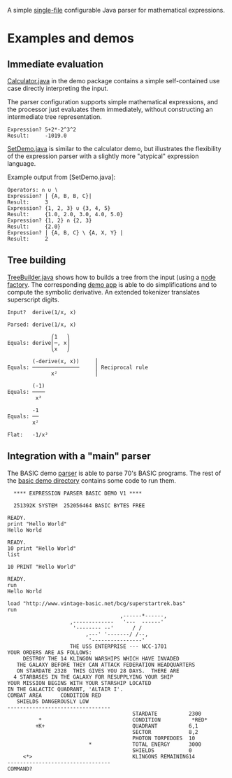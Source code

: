 
A simple [single-file](src/main/java/org/kobjects/expressionparser/ExpressionParser.java) configurable Java parser for mathematical expressions.

# Examples and demos

## Immediate evaluation

[Calculator.java](src/main/java/org/kobjects/expressionparser/demo/calculator/Calculator.java) in the demo package contains a simple self-contained use case directly interpreting the input.

The parser configuration supports simple mathematical expressions, and the processor just evaluates them immediately, without constructing an intermediate tree representation.

```
Expression? 5+2*-2^3^2
Result:     -1019.0
```

[SetDemo.java](src/main/java/org/kobjects/expressionparser/demo/sets/SetDemo.java) is similar to the calculator demo,
but illustrates the flexibility of the expression parser with a slightly more "atypical" expression language.

Example output from [SetDemo.java]:

```
Operators: ∩ ∪ ∖
Expression? | {A, B, B, C}|
Result:     3
Expression? {1, 2, 3} ∪ {3, 4, 5} 
Result:     {1.0, 2.0, 3.0, 4.0, 5.0}
Expression? {1, 2} ∩ {2, 3} 
Result:     {2.0}
Expression? | {A, B, C} \ {A, X, Y} |
Result:     2
```

## Tree building

[TreeBuilder.java](src/main/java/org/kobjects/expressionparser/demo/cas/TreeBuilder.java) shows how to builds a tree from the input (using a [node factory](src/main/java/org/kobjects/expressionparser/demo/cas/tree/NodeFactory.java). The corresponding [demo app](src/main/java/org/kobjects/expressionparser/demo/cas/) is able to do simplifications and to compute the symbolic derivative. An extended tokenizer translates superscript digits.

```
Input?  derive(1/x, x)

Parsed: derive(1/x, x)

              ⎛1   ⎞
Equals: derive⎜─, x⎟
              ⎝x   ⎠

        (-derive(x, x))     ⎪                
Equals: ───────────────     ⎪ Reciprocal rule
              x²            ⎪                

        (-1)
Equals: ────
         x² 

        -1
Equals: ──
        x²

Flat:   -1/x²

```

## Integration with a "main" parser

The BASIC demo [parser](src/main/java/org/kobjects/expressionparser/demo/basic/Parser.java) is able to parse 70's BASIC programs. The rest of the [basic demo directory](src/main/java/org/kobjects/expressionparser/demo/basic/) contains some code to run them.  

```
  **** EXPRESSION PARSER BASIC DEMO V1 ****

  251392K SYSTEM  252056464 BASIC BYTES FREE

READY.
print "Hello World"
Hello World

READY.
10 print "Hello World"
list

10 PRINT "Hello World"

READY.
run
Hello World

load "http://www.vintage-basic.net/bcg/superstartrek.bas"
run
                                    ,------*------,
                    ,-------------   '---  ------'
                     '-------- --'      / /
                         ,---' '-------/ /--,
                          '----------------'
                    THE USS ENTERPRISE --- NCC-1701
YOUR ORDERS ARE AS FOLLOWS:
     DESTROY THE 14 KLINGON WARSHIPS WHICH HAVE INVADED
   THE GALAXY BEFORE THEY CAN ATTACK FEDERATION HEADQUARTERS
   ON STARDATE 2328  THIS GIVES YOU 28 DAYS.  THERE ARE 
  4 STARBASES IN THE GALAXY FOR RESUPPLYING YOUR SHIP
YOUR MISSION BEGINS WITH YOUR STARSHIP LOCATED
IN THE GALACTIC QUADRANT, 'ALTAIR I'.
COMBAT AREA      CONDITION RED
   SHIELDS DANGEROUSLY LOW
---------------------------------
                                        STARDATE          2300
          *                             CONDITION          *RED*
         +K+                            QUADRANT          6,1
                                        SECTOR            8,2
                                        PHOTON TORPEDOES  10
                          *             TOTAL ENERGY      3000
                                        SHIELDS           0
     <*>                                KLINGONS REMAINING14
---------------------------------
COMMAND?
```

